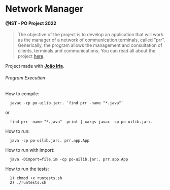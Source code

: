 # Network Manager
#### @IST - PO Project 2022

> The objective of the project is to develop an application that will work as the manager of a network of communication terminals, called "prr". Generically, the program allows the management and consultation of clients, terminals and communications. You can read all about the project [here](https://github.com/joaoafs/NetworkManager/blob/main/document.pdf).

Project made with **[João Iria](https://github.com/JoaoIria)**.



###### Program Execution

How to compile: 

```
  javac -cp po-uilib.jar:. `find prr -name "*.java"`
```

or

```
  find prr -name "*.java" -print | xargs javac -cp po-uilib.jar:.
```

How to run:


```
  java -cp po-uilib.jar:. prr.app.App
```

How to run with import: 

```
  java -Dimport=file.im -cp po-uilib.jar:. prr.app.App
```

How to run the tests: 

```
  1) chmod +x runtests.sh
  2) ./runtests.sh
```
